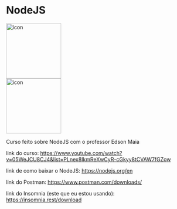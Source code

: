 # NodeJS

<div style="display: flex; align-items: flex-start;"><img src="https://techstack-generator.vercel.app/js-icon.svg" alt="icon" align="left" width="150"/></div>

<div style="display: flex; align-items: flex-start;"><img src="https://techstack-generator.vercel.app/ts-icon.svg" alt="icon" align="left" width="150" /></div>

Curso feito sobre NodeJS com o professor Edson Maia

link do curso: https://www.youtube.com/watch?v=05WeJCU8CJ4&list=PLnex8IkmReXwCyR-cGkyy8tCVAW7fGZow

link de como baixar o NodeJS: https://nodejs.org/en

link do Postman: https://www.postman.com/downloads/

link do Insomnia (este que eu estou usando): https://insomnia.rest/download
